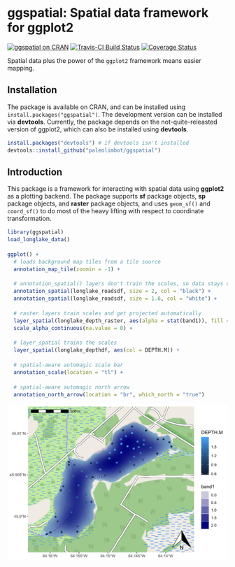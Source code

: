 ggspatial: Spatial data framework for ggplot2
================

[![ggspatial on CRAN](https://cranlogs.r-pkg.org/badges/ggspatial)](https://cran.r-project.org/package=ggspatial) [![Travis-CI Build Status](https://travis-ci.org/paleolimbot/ggspatial.svg?branch=master)](https://travis-ci.org/paleolimbot/ggspatial) [![Coverage Status](https://img.shields.io/codecov/c/github/paleolimbot/ggspatial/master.svg)](https://codecov.io/github/paleolimbot/ggspatial?branch=master)

Spatial data plus the power of the `ggplot2` framework means easier mapping.

Installation
------------

The package is available on CRAN, and can be installed using `install.packages("ggspatial")`. The development version can be installed via **devtools**. Currently, the package depends on the not-quite-releasted version of ggplot2, which can also be installed using **devtools**.

``` r
install.packages("devtools") # if devtools isn't installed
devtools::install_github("paleolimbot/ggspatial")
```

Introduction
------------

This package is a framework for interacting with spatial data using **ggplot2** as a plotting backend. The package supports **sf** package objects, **sp** package objects, and **raster** package objects, and uses `geom_sf()` and `coord_sf()` to do most of the heavy lifting with respect to coordinate transformation.

``` r
library(ggspatial)
load_longlake_data()

ggplot() +
  # loads background map tiles from a tile source
  annotation_map_tile(zoomin = -1) +
  
  # annotation_spatial() layers don't train the scales, so data stays central
  annotation_spatial(longlake_roadsdf, size = 2, col = "black") +
  annotation_spatial(longlake_roadsdf, size = 1.6, col = "white") +

  # raster layers train scales and get projected automatically
  layer_spatial(longlake_depth_raster, aes(alpha = stat(band1)), fill = "darkblue") +
  scale_alpha_continuous(na.value = 0) +
  
  # layer_spatial trains the scales
  layer_spatial(longlake_depthdf, aes(col = DEPTH.M)) +
  
  # spatial-aware automagic scale bar
  annotation_scale(location = "tl") +

  # spatial-aware automagic north arrow
  annotation_north_arrow(location = "br", which_north = "true")
```

![](README_files/figure-markdown_github/fig-layer-spatial-sf-1.png)
